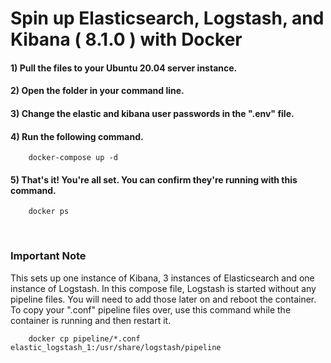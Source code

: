 # Spin up Elasticsearch, Logstash, and Kibana ( 8.1.0 ) with Docker
#### 1) Pull the files to your Ubuntu 20.04 server instance.
#### 2) Open the folder in your command line.
#### 3) Change the elastic and kibana user passwords in the ".env" file.
#### 4) Run the following command.
```
    docker-compose up -d
```
#### 5) That's it! You're all set. You can confirm they're running with this command.
```
    docker ps
```
<br>

### Important Note
This sets up one instance of Kibana, 3 instances of Elasticsearch and one instance of Logstash. In this compose file, Logstash is started without any pipeline files. You will need to add those later on and reboot the container. To copy your ".conf" pipeline files over, use this command while the container is running and then restart it.
```
    docker cp pipeline/*.conf elastic_logstash_1:/usr/share/logstash/pipeline
```

